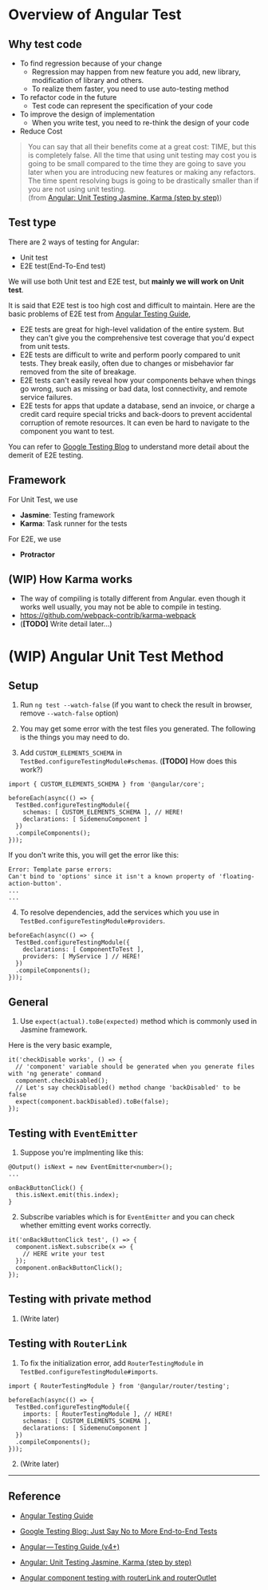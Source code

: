 # Overview of Angular Test

## Why test code
* To find regression because of your change
  - Regression may happen from new feature you add, new library, modification of library and others.
  - To realize them faster, you need to use auto-testing method
* To refactor code in the future
  - Test code can represent the specification of your code
* To improve the design of implementation
  - When you write test, you need to re-think the design of your code
* Reduce Cost

> You can say that all their benefits come at a great cost: TIME, but this is completely false. All the time that using unit testing may cost you is going to be small compared to the time they are going to save you later when you are introducing new features or making any refactors. The time spent resolving bugs is going to be drastically smaller than if you are not using unit testing. <br>
> (from [Angular: Unit Testing Jasmine, Karma (step by step)][0ab7fa8b])

## Test type
There are 2 ways of testing for Angular:
* Unit test
* E2E test(End-To-End test)

We will use both Unit test and E2E test, but **mainly we will work on Unit test**.

It is said that E2E test is too high cost and difficult to maintain. Here are the basic problems of E2E test from [Angular Testing Guide][436542a7],
* E2E tests are great for high-level validation of the entire system. But they can't give you the comprehensive test coverage that you'd expect from unit tests.
* E2E tests are difficult to write and perform poorly compared to unit tests. They break easily, often due to changes or misbehavior far removed from the site of breakage.
* E2E tests can't easily reveal how your components behave when things go wrong, such as missing or bad data, lost connectivity, and remote service failures.
* E2E tests for apps that update a database, send an invoice, or charge a credit card require special tricks and back-doors to prevent accidental corruption of remote resources. It can even be hard to navigate to the component you want to test.

You can refer to [Google Testing Blog][06d89d4d] to understand more detail about the demerit of E2E testing.

## Framework
For Unit Test, we use
* **Jasmine**: Testing framework
* **Karma**: Task runner for the tests

For E2E, we use
* **Protractor**

## (WIP) How Karma works
* The way of compiling is totally different from Angular. even though it works well usually, you may not be able to compile in testing.
* https://github.com/webpack-contrib/karma-webpack
* (**[TODO]** Write detail later...)

# (WIP) Angular Unit Test Method

## Setup
1) Run `ng test --watch-false` (if you want to check the result in browser, remove `--watch-false` option)

2) You may get some error with the test files you generated. The following is the things you may need to do.

3) Add `CUSTOM_ELEMENTS_SCHEMA` in `TestBed.configureTestingModule#schemas`. (**[TODO]** How does this work?)

```
import { CUSTOM_ELEMENTS_SCHEMA } from '@angular/core';

beforeEach(async(() => {
  TestBed.configureTestingModule({
    schemas: [ CUSTOM_ELEMENTS_SCHEMA ], // HERE!
    declarations: [ SidemenuComponent ]
  })
  .compileComponents();
}));
```

If you don't write this, you will get the error like this:

```
Error: Template parse errors:
Can't bind to 'options' since it isn't a known property of 'floating-action-button'.
...
...
```

4) To resolve dependencies, add the services which you use in `TestBed.configureTestingModule#providers`.

```
beforeEach(async(() => {
  TestBed.configureTestingModule({
    declarations: [ ComponentToTest ],
    providers: [ MyService ] // HERE!
  })
  .compileComponents();
}));
```

## General
1) Use `expect(actual).toBe(expected)` method which is commonly used in Jasmine framework.

Here is the very basic example,
```
it('checkDisable works', () => {
  // 'component' variable should be generated when you generate files with 'ng generate' command
  component.checkDisabled();
  // Let's say checkDisabled() method change 'backDisabled' to be false
  expect(component.backDisabled).toBe(false);
});
```

## Testing with `EventEmitter`
1) Suppose you're implmenting like this:

```
@Output() isNext = new EventEmitter<number>();
...

onBackButtonClick() {
  this.isNext.emit(this.index);
}
```

2) Subscribe variables which is for `EventEmitter` and you can check whether emitting event works correctly.

```
it('onBackButtonClick test', () => {
  component.isNext.subscribe(x => {
    // HERE write your test
  });
  component.onBackButtonClick();
});
```

## Testing with private method
1) (Write later)

## Testing with `RouterLink`
1) To fix the initialization error, add `RouterTestingModule` in `TestBed.configureTestingModule#imports`.

```
import { RouterTestingModule } from '@angular/router/testing';

beforeEach(async(() => {
  TestBed.configureTestingModule({
    imports: [ RouterTestingModule ], // HERE!
    schemas: [ CUSTOM_ELEMENTS_SCHEMA ],
    declarations: [ SidemenuComponent ]
  })
  .compileComponents();
}));
```

2) (Write later)


---
## Reference
* [Angular Testing Guide][436542a7]
* [Google Testing Blog: Just Say No to More End-to-End Tests ][06d89d4d]
* [Angular — Testing Guide (v4+)][6cabc847]
* [Angular: Unit Testing Jasmine, Karma (step by step)][0ab7fa8b]
* [Angular component testing with routerLink and routerOutlet][7a3c95df]

  [436542a7]: https://angular.io/guide/testing "Angular Testing Guide"
  [06d89d4d]: https://testing.googleblog.com/2015/04/just-say-no-to-more-end-to-end-tests.html "Google Testing Blog: Just Say No to More End-to-End Tests"
  [6cabc847]: https://medium.com/google-developer-experts/angular-2-testing-guide-a485b6cb1ef0 "Angular — Testing Guide (v4+)"
  [0ab7fa8b]: https://medium.com/frontend-fun/angular-unit-testing-jasmine-karma-step-by-step-e3376d110ab4 "Angular: Unit Testing Jasmine, Karma (step by step)"
  [7a3c95df]: https://kirjai.com/ng2-component-testing-routerlink-routeroutlet/ "Angular component testing with routerLink and routerOutlet"
